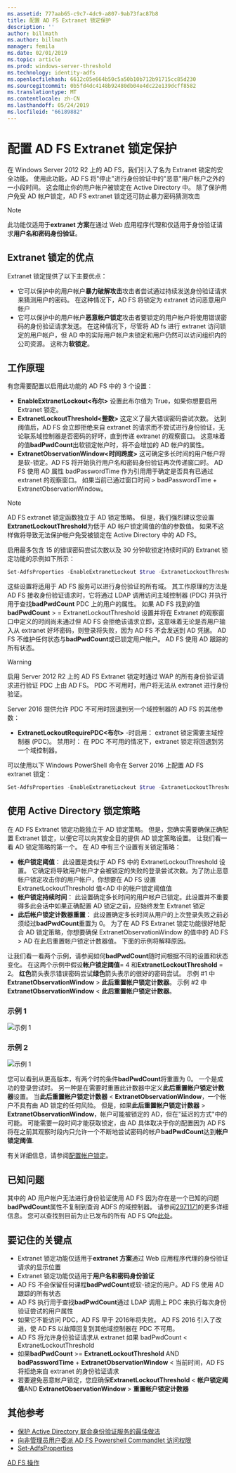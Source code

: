 ```yaml
---
ms.assetid: 777aab65-c9c7-4dc9-a807-9ab73fac87b8
title: 配置 AD FS Extranet 锁定保护
description: ''
author: billmath
ms.author: billmath
manager: femila
ms.date: 02/01/2019
ms.topic: article
ms.prod: windows-server-threshold
ms.technology: identity-adfs
ms.openlocfilehash: 6612c05e664b50c5a50b10b712b91715cc85d230
ms.sourcegitcommit: 0b5fd4dc4148b92480db04e4dc22e139dcff8582
ms.translationtype: MT
ms.contentlocale: zh-CN
ms.lasthandoff: 05/24/2019
ms.locfileid: "66189882"
---
```

# <a name="configure-ad-fs-extranet-lockout-protection"></a>配置 AD FS Extranet 锁定保护

在 Windows Server 2012 R2 上的 AD FS，我们引入了名为 Extranet 锁定的安全功能。  使用此功能，AD FS 将"停止"进行身份验证中的"恶意"用户帐户之外的一小段时间。  这会阻止你的用户帐户被锁定在 Active Directory 中。  除了保护用户免受 AD 帐户锁定，AD FS extranet 锁定还可防止暴力密码猜测攻击

> [!NOTE]
> 此功能仅适用于**extranet 方案**在通过 Web 应用程序代理和仅适用于身份验证请求**用户名和密码身份验证**。

## <a name="advantages-of-extranet-lockout"></a>Extranet 锁定的优点
Extranet 锁定提供了以下主要优点：
- 它可以保护中的用户帐户**暴力破解攻击**攻击者尝试通过持续发送身份验证请求来猜测用户的密码。 在这种情况下，AD FS 将锁定为 extranet 访问恶意用户帐户
- 它可以保护中的用户帐户**恶意帐户锁定**攻击者要锁定的用户帐户将使用错误密码的身份验证请求发送。 在这种情况下，尽管将 AD fs 进行 extranet 访问锁定的用户帐户，但 AD 中的实际用户帐户未锁定和用户仍然可以访问组织内的公司资源。 这称为**软锁定**。

## <a name="how-it-works"></a>工作原理
有您需要配置以启用此功能的 AD FS 中的 3 个设置： 
- **EnableExtranetLockout&lt;布尔&gt;** 设置此布尔值为 True，如果你想要启用 Extranet 锁定。
- **ExtranetLockoutThreshold&lt;整数&gt;** 这定义了最大错误密码尝试次数。 达到阈值后，AD FS 会立即拒绝来自 extranet 的请求而不尝试进行身份验证，无论联系域控制器是否密码的好坏，直到传递 extranet 的观察窗口。 这意味着的值**badPwdCount**出软锁定帐户时，将不会增加的 AD 帐户的属性。
- **ExtranetObservationWindow&lt;时间跨度&gt;** 这可确定多长时间的用户帐户将是软-锁定。AD FS 将开始执行用户名和密码身份验证再次传递窗口时。 AD FS 使用 AD 属性 badPasswordTime 作为引用用于确定是否具有已通过 extranet 的观察窗口。 如果当前已通过窗口时间 > badPasswordTime + ExtranetObservationWindow。 

> [!NOTE]
> AD FS extranet 锁定函数独立于 AD 锁定策略。 但是，我们强烈建议您设置**ExtranetLockoutThreshold**为低于 AD 帐户锁定阈值的值的参数值。 如果不这样做将导致无法保护帐户免受被锁定在 Active Directory 中的 AD FS。 

启用最多包含 15 的错误密码尝试次数以及 30 分钟软锁定持续时间的 Extranet 锁定功能的示例如下所示：

```powershell
Set-AdfsProperties -EnableExtranetLockout $true -ExtranetLockoutThreshold 15 -ExtranetObservationWindow (new-timespan -Minutes 30)
```

这些设置将适用于 AD FS 服务可以进行身份验证的所有域。 其工作原理的方法是 AD FS 接收身份验证请求时，它将通过 LDAP 调用访问主域控制器 (PDC) 并执行用于查找**badPwdCount** PDC 上的用户的属性。 如果 AD FS 找到的值**badPwdCount** > = ExtranetLockoutThreshold 设置并将在 Extranet 的观察窗口中定义的时间尚未通过但 AD FS 会拒绝该请求立即，这意味着无论是否用户输入从 extranet 好坏密码，则登录将失败，因为 AD FS 不会发送到 AD 凭据。 AD FS 不维护任何状态与**badPwdCount**或已锁定用户帐户。 AD FS 使用 AD 跟踪的所有状态。 

> [!warning]
> 启用 Server 2012 R2 上的 AD FS Extranet 锁定时通过 WAP 的所有身份验证请求进行验证 PDC 上由 AD FS。 PDC 不可用时，用户将无法从 extranet 进行身份验证。

Server 2016 提供允许 PDC 不可用时回退到另一个域控制器的 AD FS 的其他参数：

- **ExtranetLockoutRequirePDC&lt;布尔&gt;** -时启用： extranet 锁定需要主域控制器 (PDC)。 禁用时： 在 PDC 不可用的情况下，extranet 锁定将回退到另一个域控制器。

可以使用以下 Windows PowerShell 命令在 Server 2016 上配置 AD FS extranet 锁定：

```powershell
Set-AdfsProperties -EnableExtranetLockout $true -ExtranetLockoutThreshold 15 -ExtranetObservationWindow (new-timespan -Minutes 30) -ExtranetLockoutRequirePDC $false
```

## <a name="working-with-the-active-directory-lockout-policy"></a>使用 Active Directory 锁定策略
在 AD FS Extranet 锁定功能独立于 AD 锁定策略。 但是，您确实需要确保正确配置 Extranet 锁定，以便它可以向其安全目的提供 AD 锁定策略设置。
让我们看一看 AD 锁定策略的第一个。 在 AD 中有三个设置有关锁定策略：
- **帐户锁定阈值**： 此设置是类似于 AD FS 中的 ExtranetLockoutThreshold 设置。 它确定将导致用户帐户才会被锁定的失败的登录尝试次数。为了防止恶意帐户锁定攻击你的用户帐户，你想要在 AD FS 设置 ExtranetLockoutThreshold 值&lt;AD 中的帐户锁定阈值值
- **帐户锁定持续时间**： 此设置确定多长时间的用户帐户已锁定。此设置并不重要得多此会话中如果正确配置 AD 锁定之前，应始终发生 Extranet 锁定
- **此后帐户锁定计数器重置**： 此设置确定多长时间从用户的上次登录失败之前必须经过**badPwdCount**重置为 0。 为了在 AD FS Extranet 锁定功能很好地配合 AD 锁定策略，你想要确保 ExtranetObservationWindow 的值中的 AD FS &gt; AD 在此后重置帐户锁定计数器值。 下面的示例将解释原因。  

让我们看一看两个示例，请参阅如何**badPwdCount**随时间根据不同的设置和状态变化。 在这两个示例中假设**帐户锁定阈值**= 4 和**ExtranetLockoutThreshold** = 2。 **红色**箭头表示错误密码尝试**绿色**箭头表示的很好的密码尝试。 示例 #1 中**ExtranetObservationWindow** &gt; **此后重置帐户锁定计数器**。 示例 #2 中**ExtranetObservationWindow** &lt; **此后重置帐户锁定计数器**。 

### <a name="example-1"></a>示例 1
![示例 1](media/Configure-AD-FS-Extranet-Lockout-Protection/one.png)

### <a name="example-2"></a>示例 2
![示例 1](media/Configure-AD-FS-Extranet-Lockout-Protection/two.png)

您可以看到从更高版本，有两个时的条件**badPwdCount**将重置为 0。 一个是成功的登录尝试时。 另一种是在需要时重置此计数器中定义**此后重置帐户锁定计数器**设置。 当**此后重置帐户锁定计数器** &lt; **ExtranetObservationWindow**，一个帐户不具有由 AD 锁定的任何风险。 但是，如果**此后重置帐户锁定计数器** &gt; **ExtranetObservationWindow**，帐户可能被锁定的 AD，但在"延迟的方式"中的可能。 可能需要一段时间才能获取锁定，由 AD 具体取决于你的配置因为 AD FS 将在之前其观察时段内只允许一个不断地尝试密码的帐户**badPwdCount**达到**帐户锁定阈值**.

有关详细信息，请参阅[配置帐户锁定](https://blogs.technet.microsoft.com/secguide/2014/08/13/configuring-account-lockout/)。 

## <a name="known-issues"></a>已知问题
其中的 AD 用户帐户无法进行身份验证使用 AD FS 因为存在是一个已知的问题**badPwdCount**属性不复制到查询 ADFS 的域控制器。 请参阅[2971171](https://support.microsoft.com/help/2971171/adfs-authentication-issue-for-active-directory-users-when-extranet-loc)的更多详细信息。 您可以查找到目前为止已发布的所有 AD FS Qfe[此处](../deployment/updates-for-active-directory-federation-services-ad-fs.md)。

## <a name="key-points-to-remember"></a>要记住的关键点
- Extranet 锁定功能仅适用于**extranet 方案**通过 Web 应用程序代理的身份验证请求的显示位置
- Extranet 锁定功能仅适用于**用户名和密码身份验证**
- AD FS 不会保留任何课程**badPwdCount**或软-锁定的用户。AD FS 使用 AD 跟踪的所有状态
- AD FS 执行用于查找**badPwdCount**通过 LDAP 调用上 PDC 来执行每次身份验证尝试的用户属性  
- 如果它不能访问 PDC，AD FS 早于 2016年将失败。 AD FS 2016 引入了改进，使 AD FS 以故障回复到其他域控制器在 PDC 不可用。 
- AD FS 将允许身份验证请求从 extranet 如果 badPwdCount < ExtranetLockoutThreshold 
- 如果**badPwdCount** >= **ExtranetLockoutThreshold** AND **badPasswordTime** + **ExtranetObservationWindow** < 当前时间，AD FS 将拒绝来自 extranet 的身份验证请求
- 若要避免恶意帐户锁定，您应确保**ExtranetLockoutThreshold** < **帐户锁定阈值**AND **ExtranetObservationWindow**  > **重置帐户锁定计数器**


## <a name="additional-references"></a>其他参考  
- [保护 Active Directory 联合身份验证服务的最佳做法](../../ad-fs/deployment/best-practices-securing-ad-fs.md)
- [向非管理员用户委派 AD FS Powershell Commandlet 访问权限](delegate-ad-fs-pshell-access.md)
- [Set-AdfsProperties](https://technet.microsoft.com/itpro/powershell/windows/adfs/set-adfsproperties)

[AD FS 操作](../../ad-fs/AD-FS-2016-Operations.md)

    
